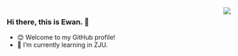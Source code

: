 <img align='right' src="https://github-readme-stats.vercel.app/api?username=Ewan-K&show_icons=true&theme=radical)">


### Hi there, this is Ewan. 👋
- 😊 Welcome to my GitHub profile!
- 🌱 I’m currently learning in ZJU.

